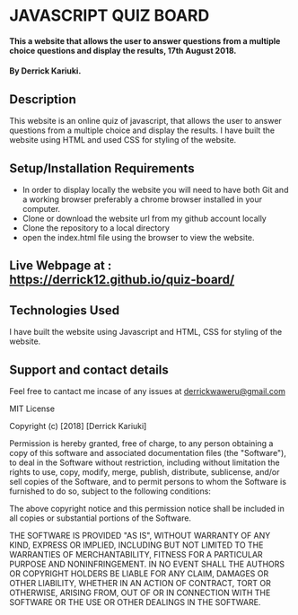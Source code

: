 # JAVASCRIPT QUIZ BOARD
####   This a website that allows the user to answer questions from a multiple choice questions and display the results, 17th August 2018.
#### By Derrick Kariuki.
## Description
This website is an online quiz of javascript, that allows the user to answer questions from a multiple choice and display the results. I have built the website using HTML and used CSS for styling of the website.
## Setup/Installation Requirements
* In order to display locally the website you will need to have both Git and a working browser preferably a chrome browser installed in your computer.
* Clone or download the website url from my github account locally
* Clone the repository to a local directory
* open the index.html file using the browser to view the website.

## Live Webpage at : https://derrick12.github.io/quiz-board/

## Technologies Used
I have built the website using Javascript and HTML, CSS for styling of the website.

## Support and contact details
Feel free to cantact me incase of any issues at derrickwaweru@gmail.com

MIT License

Copyright (c) [2018] [Derrick Kariuki]

Permission is hereby granted, free of charge, to any person obtaining a copy
of this software and associated documentation files (the "Software"), to deal
in the Software without restriction, including without limitation the rights
to use, copy, modify, merge, publish, distribute, sublicense, and/or sell
copies of the Software, and to permit persons to whom the Software is
furnished to do so, subject to the following conditions:

The above copyright notice and this permission notice shall be included in all
copies or substantial portions of the Software.

THE SOFTWARE IS PROVIDED "AS IS", WITHOUT WARRANTY OF ANY KIND, EXPRESS OR
IMPLIED, INCLUDING BUT NOT LIMITED TO THE WARRANTIES OF MERCHANTABILITY,
FITNESS FOR A PARTICULAR PURPOSE AND NONINFRINGEMENT. IN NO EVENT SHALL THE
AUTHORS OR COPYRIGHT HOLDERS BE LIABLE FOR ANY CLAIM, DAMAGES OR OTHER
LIABILITY, WHETHER IN AN ACTION OF CONTRACT, TORT OR OTHERWISE, ARISING FROM,
OUT OF OR IN CONNECTION WITH THE SOFTWARE OR THE USE OR OTHER DEALINGS IN THE
SOFTWARE.
